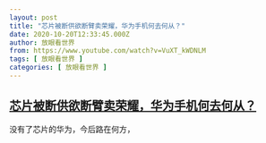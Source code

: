 ```yaml
---
layout: post
title: "芯片被断供欲断臂卖荣耀，华为手机何去何从？"
date: 2020-10-20T12:33:45.000Z
author: 放眼看世界
from: https://www.youtube.com/watch?v=VuXT_kWDNLM
tags: [ 放眼看世界 ]
categories: [ 放眼看世界 ]
---
```

<!--1603197225000-->
[芯片被断供欲断臂卖荣耀，华为手机何去何从？](https://www.youtube.com/watch?v=VuXT_kWDNLM)
------

<div>
没有了芯片的华为，今后路在何方，
</div>
